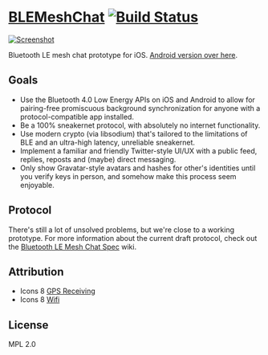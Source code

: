 # [BLEMeshChat](https://github.com/chrisballinger/BLEMeshChat) [![Build Status](https://travis-ci.org/chrisballinger/BLEMeshChat.svg?branch=master)](https://travis-ci.org/chrisballinger/BLEMeshChat)

[![Screenshot](https://i.imgur.com/z8lEdPMm.png)]([Imgur](https://i.imgur.com/z8lEdPM.png))

Bluetooth LE mesh chat prototype for iOS. [Android version over here](https://github.com/onlyinamerica/blemeshchat).

## Goals

* Use the Bluetooth 4.0 Low Energy APIs on iOS and Android to allow for pairing-free promiscuous background synchronization for anyone with a protocol-compatible app installed.
* Be a 100% sneakernet protocol, with absolutely no internet functionality.
* Use modern crypto (via libsodium) that's tailored to the limitations of BLE and an ultra-high latency, unreliable sneakernet.
* Implement a familiar and friendly Twitter-style UI/UX with a public feed, replies, reposts and (maybe) direct messaging.
* Only show Gravatar-style avatars and hashes for other's identities until you verify keys in person, and somehow make this process seem enjoyable.

## Protocol

There's still a lot of unsolved problems, but we're close to a working prototype. For more information about the current draft protocol, check out the [Bluetooth LE Mesh Chat Spec](https://github.com/chrisballinger/BLEMeshChat/wiki) wiki.

## Attribution

* Icons 8 [GPS Receiving](http://icons8.com/icons/#!/1098/gps_receiving)
* Icons 8 [Wifi](http://icons8.com/icons/#!/172/wifi)

## License

MPL 2.0
